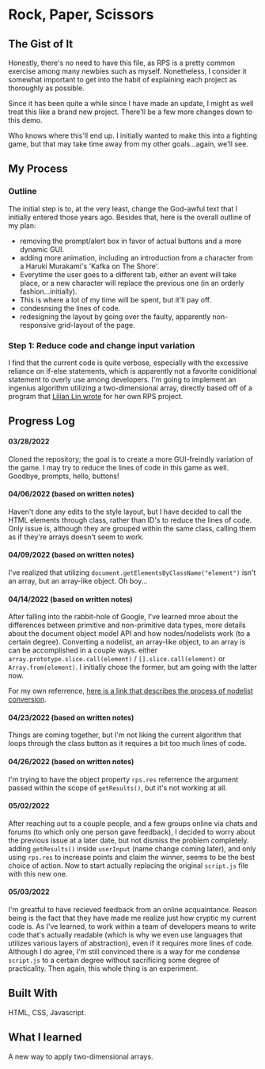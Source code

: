 # Rock, Paper, Scissors

## The Gist of It
Honestly, there's no need to have this file, as RPS is a pretty common exercise
among many newbies such as myself. Nonetheless, I consider it somewhat important
to get into the habit of explaining each project as thoroughly as possible. 

Since it has been quite a while since I have made an update, I might as well treat this
like a brand new project. There'll be a few more changes down to this demo.

Who knows where this'll end up. I initially wanted to make this into a fighting game,
but that may take time away from my other goals...again, we'll see.

## My Process

### Outline
The initial step is to, at the very least, change the God-awful text that I initially entered those years ago.
Besides that, here is the overall outline of my plan:
- removing the prompt/alert box in favor of actual buttons and a more dynamic GUI.
- adding more animation, including an introduction from a character from a Haruki Murakami's 'Kafka on The Shore'.
 - Everytime the user goes to a different tab, either an event will take place, or a new character will replace the previous one (in an orderly fashion...initially).
 - This is where a lot of my time will be spent, but it'll pay off.
- condesnsing the lines of code.
- redesigning the layout by going over the faulty, apparently non-responsive grid-layout of the page.

### Step 1: Reduce code and change input variation
I find that the current code is quite verbose, especially with the excessive reliance on if-else statements,
which is apparently not a favorite coniditional statement to overly use among developers.
I'm going to implement an ingenius algorithm utilizing a two-dimensional array, directly based off of a program that [Lilian Lin wrote](https://medium.com/@linlinghao/write-a-rock-paper-scissors-game-without-if-else-in-javascript-f7e4951de220) for her own RPS project.

## Progress Log

#### 03/28/2022
Cloned the repository; the goal is to create a more GUI-freindly variation of the game.
I may try to reduce the lines of code in this game as well. Goodbye, prompts, hello, buttons! 

#### 04/06/2022 (based on written notes)
Haven't done any edits to the style layout, but I have decided to call the HTML elements through
class, rather than ID's to reduce the lines of code. Only issue is, although they are grouped within
the same class, calling them as if they're arrays doesn't seem to work.

#### 04/09/2022 (based on written notes)
I've realized that utilizing ``document.getElementsByClassName("element")`` isn't an array, but an
array-like object. Oh boy...

#### 04/14/2022 (based on written notes)
After falling into the rabbit-hole of Google, I've learned mroe about the differences between primitive and non-primitive data types, more details about the document object model API and how nodes/nodelists work (to a certain degree). Converting a nodelist, an array-like object, to an array is can be accomplished in a couple ways. either ``array.prototype.slice.call(element)`` / ``[].slice.call(element)`` or ``Array.from(element)``. I initially chose the former, but am going with the latter now. 

For my own referrence, [here is a link that describes the process of nodelist conversion](https://shifteleven.com/articles/2007/06/28/array-like-objects-in-javascript/).

#### 04/23/2022 (based on written notes)
Things are coming together, but I'm not liking the current algorithm that loops through the class button as it requires a bit too much lines of code.

#### 04/26/2022 (based on written notes)
I'm trying to have the object property ``rps.res`` referrence the argument passed within the scope of ``getResults()``, but it's not working at all. 

#### 05/02/2022
After reaching out to a couple people, and a few groups online via chats and forums (to which only one person gave feedback), I decided to worry about the previous issue at a later date, but not dismiss the problem completely. adding ``getResults()`` inside ``userInput`` (name change coming later), and only using ``rps.res`` to increase points and claim the winner, seems to be the best choice of action. Now to start actually replacing the original ``script.js`` file with this new one.

#### 05/03/2022
I'm greatful to have recieved feedback from an online acquaintance. Reason being is the fact that they have made me realize just how cryptic my current code is. As I've learned, to work within a team of developers means to write code that's actually readable (which is why we even use languages that utilizes various layers of abstraction), even if it requires more lines of code. Although I do agree, I'm still convinced there is a way for me condense ``script.js`` to a certain degree without sacrificing some degree of practicality. Then again, this whole thing is an experiment.

## Built With
HTML, CSS, Javascript.

## What I learned
A new way to apply two-dimensional arrays.